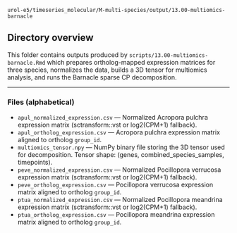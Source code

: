 `urol-e5/timeseries_molecular/M-multi-species/output/13.00-multiomics-barnacle`

## Directory overview

This folder contains outputs produced by `scripts/13.00-multiomics-barnacle.Rmd` which prepares ortholog-mapped expression matrices for three species, normalizes the data, builds a 3D tensor for multiomics analysis, and runs the Barnacle sparse CP decomposition.

---

### Files (alphabetical)

- `apul_normalized_expression.csv` — Normalized Acropora pulchra expression matrix (sctransform::vst or log2(CPM+1) fallback).
- `apul_ortholog_expression.csv` — Acropora pulchra expression matrix aligned to ortholog `group_id`.
- `multiomics_tensor.npy` — NumPy binary file storing the 3D tensor used for decomposition. Tensor shape: (genes, combined_species_samples, timepoints).
- `peve_normalized_expression.csv` — Normalized Pocillopora verrucosa expression matrix (sctransform::vst or log2(CPM+1) fallback).
- `peve_ortholog_expression.csv` — Pocillopora verrucosa expression matrix aligned to ortholog `group_id`.
- `ptua_normalized_expression.csv` — Normalized Pocillopora meandrina expression matrix (sctransform::vst or log2(CPM+1) fallback).
- `ptua_ortholog_expression.csv` — Pocillopora meandrina expression matrix aligned to ortholog `group_id`.

